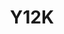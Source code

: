 ---
title: Y12K
image: y12k
school: dcb
age: senior school
tool: Unreal 4
download: true
link: https://gamejam.dulwich.org/judging/builds/Y12K.zip
comment: Nice implementation of AI and animations, nice atmosphere on the level art. To improve it would be nice to have more indications of what the purpose of the character is. Who am I? Why am I fighting enemies?
judge: Jean Francois
company: Ubisoft
---